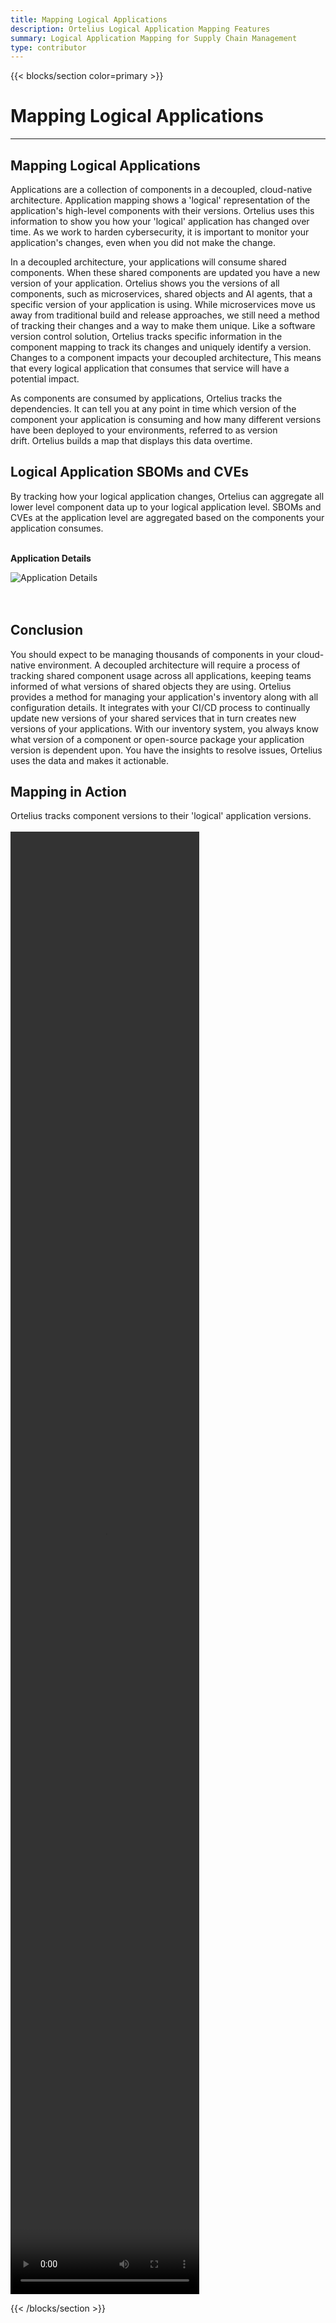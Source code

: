 ```yaml
---
title: Mapping Logical Applications
description: Ortelius Logical Application Mapping Features
summary: Logical Application Mapping for Supply Chain Management
type: contributor
---
```


{{< blocks/section color=primary >}}
<div class="col-12">
<h1 class="text-center">Mapping Logical Applications</h1>
<hr>

## Mapping Logical Applications

Applications are a collection of components in a decoupled, cloud-native architecture. Application mapping shows a 'logical' representation of the application's high-level components with their versions. Ortelius uses this information to show you how your 'logical' application has changed over time. As we work to harden cybersecurity, it is important to monitor your application's changes, even when you did not make the change.

In a decoupled architecture, your applications will consume shared components. When these shared components are updated you have a new version of your application. Ortelius shows you the versions of all components, such as microservices, shared objects and AI agents, that a specific version of your application is using.  While microservices move us away from traditional build and release approaches, we still need a method of tracking their changes and a way to make them unique. Like a software version control solution, Ortelius tracks specific information in the component mapping to track its changes and uniquely identify a version. Changes to a component impacts your decoupled  architecture<a href="https://www.deployhub.com/application-security-devops-best-practices/">.</a> This means that every logical application that consumes that service will have a potential impact. 

As components are consumed by applications, Ortelius tracks the dependencies. It can tell you at any point in time which version of the component your application is consuming and how many different versions have been deployed to your environments, referred to as version drift. Ortelius builds a map that displays this data overtime.

## Logical Application SBOMs and CVEs

By tracking how your logical application changes, Ortelius can aggregate all lower level component data up to your logical application level. SBOMs and CVEs at the application level are aggregated based on the components your application consumes.
<br>
<br>

<div class="col-center">
<p class="text-center"><strong>Application Details</strong></p>
<img src="/images/applicationdetails.png" alt="Application Details" />
</div>

<br>
<br>

## Conclusion

You should expect to be managing thousands of components in your cloud-native environment. A decoupled architecture will require a process of tracking shared component  usage across all applications, keeping teams informed of what versions of shared objects they are using. Ortelius provides a method for managing your application's inventory along with all configuration details. It integrates with your CI/CD process to continually update new versions of your shared services that in turn creates new versions of your applications. With our inventory system, you always know what version of a component or open-source package your application version is dependent upon. You have the insights to resolve issues, Ortelius uses the data and makes it actionable. 

## Mapping in Action

Ortelius tracks component versions to their 'logical' application versions.
<br>
<br>
<video autoplay="autoplay" loop="loop" controls="controls" width="60%" height="60%"><source src="/images/mapview.mp4" type="video/mp4" />
</div>

{{< /blocks/section >}}
